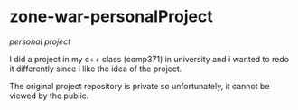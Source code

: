 # zone-war-personalProject


*personal project*

I did a project in my c++ class (comp371) in university and i wanted to redo it differently since i like the idea of the project.

The original project repository is private so unfortunately, it cannot be viewed by the public. 

